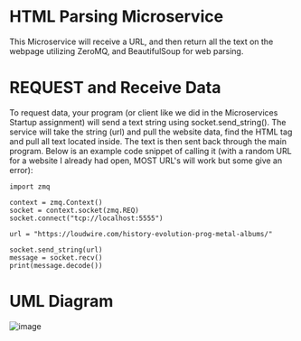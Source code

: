 # HTML Parsing Microservice

This Microservice will receive a URL, and then return all the text on the webpage utilizing ZeroMQ, and BeautifulSoup for web parsing.

# REQUEST and Receive Data

To request data, your program (or client like we did in the Microservices Startup assignment) will send a text string using socket.send_string(). The
service will take the string (url) and pull the website data, find the HTML <body> tag and pull all text located inside. The text is then sent back through the
main program. Below is an example code snippet of calling it (with a random URL for a website I already had open, MOST URL's will work but some give an error):

```
import zmq

context = zmq.Context()
socket = context.socket(zmq.REQ)
socket.connect("tcp://localhost:5555")

url = "https://loudwire.com/history-evolution-prog-metal-albums/"

socket.send_string(url)
message = socket.recv()
print(message.decode())
```

# UML Diagram
![image](https://github.com/user-attachments/assets/c2eacb88-6512-40f5-a11c-dab090e23a2d)
